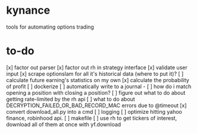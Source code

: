 # kynance
tools for automating options trading

# to-do
[x] factor out parser
[x] factor out rh in strategy interface
[x] validate user input
[x] scrape optionslam for all it's historical data (where to put it)?
[ ] calculate future earning's statistics on my own
[x] calculate the probability of profit
[ ] dockerize
[ ] automatically write to a journal
    - [ ] how do i match opening a position with closing a position?
[ ] figure out what to do about getting rate-limited by the rh api
[ ] what to do about DECRYPTION_FAILED_OR_BAD_RECORD_MAC errors due to @timeout
[x] convert download_all.py into a cmd
[ ] logging
[ ] optimize hitting yahoo finance, robinhood api.
[ ] makefile
[ ] use rh to get tickers of interest, download all of them at once with yf.download